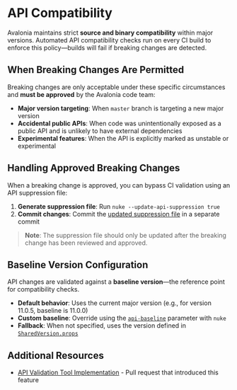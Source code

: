 # API Compatibility

Avalonia maintains strict **source and binary compatibility** within major versions. Automated API compatibility checks run on every CI build to enforce this policy—builds will fail if breaking changes are detected.

## When Breaking Changes Are Permitted

Breaking changes are only acceptable under these specific circumstances and **must be approved** by the Avalonia code team:

- **Major version targeting**: When `master` branch is targeting a new major version
- **Accidental public APIs**: When code was unintentionally exposed as a public API and is unlikely to have external dependencies
- **Experimental features**: When the API is explicitly marked as unstable or experimental

## Handling Approved Breaking Changes

When a breaking change is approved, you can bypass CI validation using an API suppression file:

1. **Generate suppression file**: Run `nuke --update-api-suppression true`
2. **Commit changes**: Commit the [updated suppression file](../api/) in a separate commit

> **Note**: The suppression file should only be updated after the breaking change has been reviewed and approved.

## Baseline Version Configuration

API changes are validated against a **baseline version**—the reference point for compatibility checks.

- **Default behavior**: Uses the current major version (e.g., for version 11.0.5, baseline is 11.0.0)
- **Custom baseline**: Override using the [`api-baseline`](https://github.com/AvaloniaUI/Avalonia/blob/56d94d64b9aa6f16200be39b3bcb17f03325b7f9/nukebuild/BuildParameters.cs#L27) parameter with `nuke`
- **Fallback**: When not specified, uses the version defined in [`SharedVersion.props`](https://github.com/AvaloniaUI/Avalonia/blob/56d94d64b9aa6f16200be39b3bcb17f03325b7f9/build/SharedVersion.props#L6)

## Additional Resources

- [API Validation Tool Implementation](https://github.com/AvaloniaUI/Avalonia/pull/12072) - Pull request that introduced this feature
